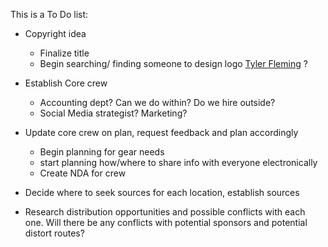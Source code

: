 This is a To Do list:

* Copyright idea

  * Finalize title
  * Begin searching/ finding someone to design logo [Tyler Fleming](http://www.tflem.com) ?

* Establish Core crew

  * Accounting dept? Can we do within? Do we hire outside?
  * Social Media strategist? Marketing?

* Update core crew on plan, request feedback and plan accordingly

  * Begin planning for gear needs
  * start planning how/where to share info with everyone electronically
  * Create NDA for crew

* Decide where to seek sources for each location, establish sources

* Research distribution opportunities and possible conflicts with each one. Will there be any conflicts with potential sponsors and potential distort routes?

  ​
